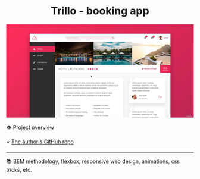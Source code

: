 <h1 align="center">Trillo - booking app</h1> 

![Project preview](./preview.png "Project preview")


👁️ [Project overview](https://www.udemy.com/course/advanced-css-and-sass/learn/lecture/8274584#overview)

⭐ [The author's GitHub repo](https://github.com/jonasschmedtmann/advanced-css-course)

***


📚 BEM methodology, flexbox, responsive web design, animations, css tricks, etc.



